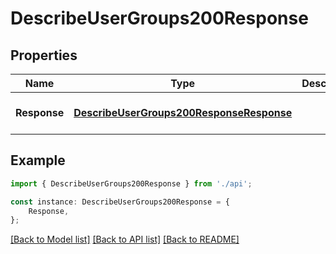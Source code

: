 # DescribeUserGroups200Response


## Properties

Name | Type | Description | Notes
------------ | ------------- | ------------- | -------------
**Response** | [**DescribeUserGroups200ResponseResponse**](DescribeUserGroups200ResponseResponse.md) |  | [optional] [default to undefined]

## Example

```typescript
import { DescribeUserGroups200Response } from './api';

const instance: DescribeUserGroups200Response = {
    Response,
};
```

[[Back to Model list]](../README.md#documentation-for-models) [[Back to API list]](../README.md#documentation-for-api-endpoints) [[Back to README]](../README.md)
